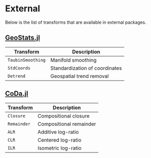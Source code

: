 # External

Below is the list of transforms that are available in external packages.

## [GeoStats.jl](https://github.com/JuliaEarth/GeoStats.jl)

| Transform | Description |
|-----------|-------------|
| `TaubinSmoothing` | Manifold smoothing |
| `StdCoords` | Standardization of coordinates |
| `Detrend` | Geospatial trend removal |

## [CoDa.jl](https://github.com/JuliaEarth/CoDa.jl)

| Transform | Description |
|-----------|-------------|
| `Closure` | Compositional closure |
| `Remainder` | Compositional remainder |
| `ALR` | Additive log-ratio |
| `CLR` | Centered log-ratio |
| `ILR` | Isometric log-ratio |
